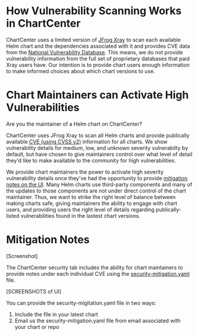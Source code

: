 # How Vulnerability Scanning Works in ChartCenter

ChartCenter uses a limited version of [JFrog Xray](https://jfrog.com/xray/) to scan each available Helm chart and the dependencies associated with it and provides CVE data from the [National Vulnerability Database](https://nvd.nist.gov/). This means, we do not provide vulnerability information from the full set of proprietary databases that paid Xray users have. Our intention is to provide chart users enough information to make informed choices about which chart versions to use.

# Chart Maintainers can Activate High Vulnerabilities

Are you the maintainer of a Helm chart on ChartCenter? 

ChartCenter uses JFrog Xray to scan all Helm charts and provide publically available [CVE (using CVSS v2)](https://nvd.nist.gov/vuln-metrics/cvss) information for all charts. We show vulnerability details for medium, low, and unknown severity vulnerabilty by default, but have chosen to give maintainers control over what level of detail they'd like to make available to the community for high vulnerabilities.  

We provide chart maintainers the power to activate high severity vulnerability details once they've had the opportunity to provide [mitigation notes on the UI](https://github.com/jfrog/chartcenter/blob/master/docs/securitymitigationspec.md). Many Helm charts use third-party components and many of the updates to those components are not under direct control of the chart maintainer. Thus, we want to strike the right level of balance between making charts safe, giving maintainers the ability to engage with chart users, and providing users the right level of details regarding publically-listed vulnerabilities found in the lastest chart versions.   

# Mitigation Notes 

[Screenshot]

The ChartCenter security tab includes the ability for chart maintainers to provide notes under each individual CVE using the [security-mitigation.yaml](https://github.com/jfrog/chartcenter/blob/master/docs/security-mitigation.yaml) file. 

[SCREENSHOTS of UI]

You can provide the security-migitation.yaml file in two ways:
1. Include the file in your latest chart
2. Email us the security-mitigation.yaml file from email associated with your chart or repo
